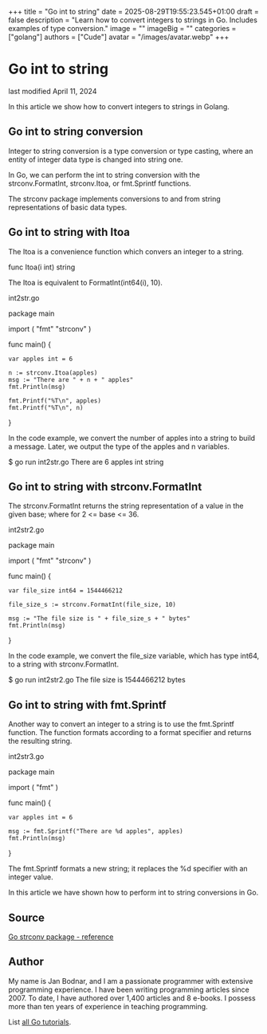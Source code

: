 +++
title = "Go int to string"
date = 2025-08-29T19:55:23.545+01:00
draft = false
description = "Learn how to convert integers to strings in Go. Includes examples of type conversion."
image = ""
imageBig = ""
categories = ["golang"]
authors = ["Cude"]
avatar = "/images/avatar.webp"
+++

# Go int to string

last modified April 11, 2024

In this article we show how to convert integers to strings in
Golang. 

## Go int to string conversion

Integer to string conversion is a type conversion or type casting, where an
entity of integer data type is changed into string one. 

In Go, we can perform the int to string conversion with the strconv.FormatInt,
strconv.Itoa, or fmt.Sprintf functions.

The strconv package  implements conversions to and from string
representations of basic data types. 

## Go int to string with Itoa

The Itoa is a convenience function which convers an integer to a
string.

func Itoa(i int) string

The Itoa is equivalent to FormatInt(int64(i), 10).

int2str.go
  

package main

import (
    "fmt"
    "strconv"
)

func main() {

    var apples int = 6

    n := strconv.Itoa(apples)
    msg := "There are " + n + " apples"
    fmt.Println(msg)

    fmt.Printf("%T\n", apples)
    fmt.Printf("%T\n", n)
}

In the code example, we convert the number of apples into a string to build a message. 
Later, we output the type of the apples and n variables.

$ go run int2str.go 
There are 6 apples
int
string

## Go int to string with strconv.FormatInt

The strconv.FormatInt  returns the string representation of a value 
in the given base; where for 2 &lt;= base &lt;= 36.

int2str2.go
  

package main

import (
    "fmt"
    "strconv"
)

func main() {

    var file_size int64 = 1544466212

    file_size_s := strconv.FormatInt(file_size, 10)

    msg := "The file size is " + file_size_s + " bytes"
    fmt.Println(msg)
}

In the code example, we convert the file_size variable, which has 
type int64, to a string with strconv.FormatInt.

$ go run int2str2.go 
The file size is 1544466212 bytes

## Go int to string with fmt.Sprintf

Another way to convert an integer to a string is to use the fmt.Sprintf 
function. The function formats according to a format specifier and returns the
resulting string. 

int2str3.go
  

package main

import (
    "fmt"
)

func main() {

    var apples int = 6

    msg := fmt.Sprintf("There are %d apples", apples)
    fmt.Println(msg)
}

The fmt.Sprintf formats a new string; it replaces the %d
specifier with an integer value.

In this article we have shown how to perform int to string conversions in Go.

## Source

[Go strconv package - reference](https://pkg.go.dev/strconv)

## Author

My name is Jan Bodnar, and I am a passionate programmer with extensive
programming experience. I have been writing programming articles since 2007.
To date, I have authored over 1,400 articles and 8 e-books. I possess more
than ten years of experience in teaching programming.

List [all Go tutorials](/golang/).